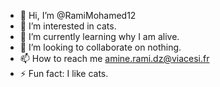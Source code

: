 - 👋 Hi, I’m @RamiMohamed12
- 👀 I’m interested in cats.
- 🌱 I’m currently learning why I am alive.
- 💞️ I’m looking to collaborate on nothing. 
- 📫 How to reach me amine.rami.dz@viacesi.fr
- ⚡ Fun fact: I like cats. 

<!---
RamiMohamed12/RamiMohamed12 is a ✨ special ✨ repository because its `README.md` (this file) appears on your GitHub profile.
You can click the Preview link to take a look at your changes.
--->
